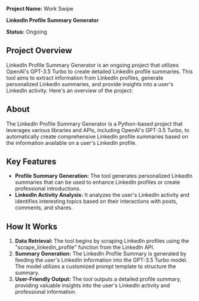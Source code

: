 
**Project Name:** Work Swipe

**LinkedIn Profile Summary Generator**

**Status:** Ongoing

## Project Overview
LinkedIn Profile Summary Generator is an ongoing project that utilizes OpenAI's GPT-3.5 Turbo to create detailed LinkedIn profile summaries. This tool aims to extract information from LinkedIn profiles, generate personalized LinkedIn summaries, and provide insights into a user's LinkedIn activity. Here's an overview of the project:
## About
The LinkedIn Profile Summary Generator is a Python-based project that leverages various libraries and APIs, including OpenAI's GPT-3.5 Turbo, to automatically create comprehensive LinkedIn profile summaries based on the information available on a user's LinkedIn profile.
## Key Features
- **Profile Summary Generation:** The tool generates personalized LinkedIn summaries that can be used to enhance LinkedIn profiles or create professional introductions.
- **LinkedIn Activity Analysis:** It analyzes the user's LinkedIn activity and identifies interesting topics based on their interactions with posts, comments, and shares.
## How It Works
1. **Data Retrieval:** The tool begins by scraping LinkedIn profiles using the "scrape_linkedin_profile" function from the LinkedIn API.
2. **Summary Generation:** The LinkedIn Profile Summary is generated by feeding the user's LinkedIn information into the GPT-3.5 Turbo model. The model utilizes a customized prompt template to structure the summary.
4. **User-Friendly Output:** The tool outputs a detailed profile summary, providing valuable insights into the user's LinkedIn activity and professional information.
